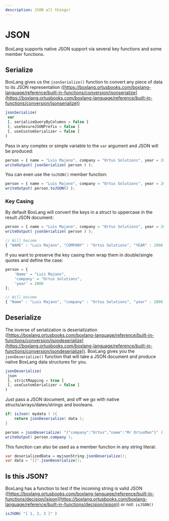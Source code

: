 ```yaml
---
description: JSON all things!
---
```


# JSON

BoxLang supports native JSON support via several key functions and some member functions.

## Serialize

BoxLang gives us the `jsonSerialize()` function to convert any piece of data to its JSON representation ([https://boxlang.ortusbooks.com/boxlang-language/reference/built-in-functions/conversion/jsonserialize](https://boxlang.ortusbooks.com/boxlang-language/reference/built-in-functions/conversion/jsonserialize))

```javascript
jsonSerialize(
 var
 [, serializeQueryByColumns = false ]
 [, useSecureJSONPrefix = false ]
 [, useCustomSerializer = false ]
)
```

Pass in any complex or simple variable to the `var` argument and JSON will be produced:

```javascript
person = { name = "Luis Majano", company = "Ortus Solutions", year = 2006};
writeOutput( jsonSerialize( person ) );
```

You can even use the `toJSON()` member function:

```javascript
person = { name = "Luis Majano", company = "Ortus Solutions", year = 2006};
writeOutput( person.toJSON() );
```

### Key Casing

By default BoxLang will convert the keys in a struct to uppercase in the result JSON document:

```javascript
person = { name = "Luis Majano", company = "Ortus Solutions", year = 2006};
writeOutput( jsonSerialize( person ) );

// Will become
{ "NAME" : "Luis Majano", "COMPANY" : "Ortus Solutions", "YEAR" : 2006 }
```

If you want to preserve the key casing then wrap them in double/single quotes and define the case:

```javascript
person = {
    'Name' = "Luis Majano",
    'company' = "Ortus Solutions",
    'year' = 2006
};

// Will become
{ "Name" : "Luis Majano", "company" : "Ortus Solutions", "year" : 2006 }
```

## Deserialize

The inverse of serialization is deserialization ([https://boxlang.ortusbooks.com/boxlang-language/reference/built-in-functions/conversion/jsondeserialize](https://boxlang.ortusbooks.com/boxlang-language/reference/built-in-functions/conversion/jsondeserialize)). BoxLang gives you the `jsonDeserialize()` function that will take a JSON document and produce native BoxLang data structures for you.

```javascript
jsonDeserialize(
 json
 [, strictMapping = true ]
 [, useCustomSerializer = false ]
)
```

Just pass a JSON document, and off we go with native structs/arrays/dates/strings and booleans.

```java
if( isJson( mydata ) ){
    return jsonDeserialize( data );
}

person = jsonDeserialize( '{"company":"Ortus","name":"Mr OrtusMan"}' );
writeOutput( person.company );
```

This function can also be used as a member function in any string literal:

```java
var deserializedData = myjsonString.jsonDeserialize();
var data = '[]'.jsonDeserialize();
```

## Is this JSON?

BoxLang has a function to test if the incoming string is valid JSON ([https://boxlang.ortusbooks.com/boxlang-language/reference/built-in-functions/decision/isjson](https://boxlang.ortusbooks.com/boxlang-language/reference/built-in-functions/decision/isjson)) or not: `isJSON()`

```javascript
isJSON( "[ 1, 2, 3 ]" )
```
